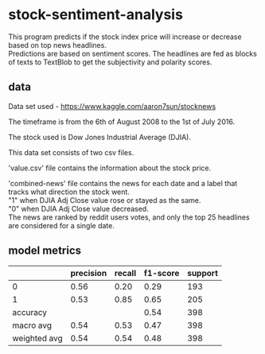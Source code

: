 # stock-sentiment-analysis
This program predicts if the stock index price will increase or decrease based on top news headlines. <br>
Predictions are based on sentiment scores. The headlines are fed as blocks of texts to TextBlob to get the subjectivity and polarity scores. <br>

## data

Data set used - https://www.kaggle.com/aaron7sun/stocknews

The timeframe is from the 6th of August 2008 to the 1st of July 2016.

The stock used is Dow Jones Industrial Average (DJIA).

This data set consists of two csv files. </br>

'value.csv' file contains the information about the stock price.</br>

'combined-news' file contains the news for each date and a label that tracks what direction the stock went. </br>
"1" when DJIA Adj Close value rose or stayed as the same. </br>
"0" when DJIA Adj Close value decreased. </br>
The news are ranked by reddit users votes, and only the top 25 headlines are considered for a single date.


## model metrics

|              | precision | recall | f1-score | support |
|--------------|-----------|--------|----------|---------|
| 0            | 0.56      | 0.20   | 0.29     | 193     |
| 1            | 0.53      | 0.85   | 0.65     | 205     |
| accuracy      |           |        | 0.54     | 398     |
| macro avg    | 0.54      | 0.53   | 0.47     | 398     |
| weighted avg | 0.54      | 0.54   | 0.48     | 398     |
